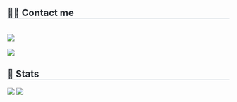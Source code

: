 <div style="text-align: left;">
    <h2 style="border-bottom: 1px solid #d8dee4; color: #282d33;"> 🧑‍💻 Contact me </h2> <br> 
    <div style="text-align: left;"> <a href=mailto:ghk132435@gmail.com> <img src="https://img.shields.io/badge/Gmail-EA4335?style=for-the-badge&logo=Gmail&logoColor=white&link=mailto:ghk132435@gmail.com"> </a>
          </div>  <br> 
    <div style="text-align: left;"> <a href="https://hits.seeyoufarm.com"> <img src="https://hits.seeyoufarm.com/api/count/incr/badge.svg?url=https%3A%2F%2Fgithub.com%2Fsodaaw%2F&count_bg=%23000000&title_bg=%23000000&icon=github.svg&icon_color=%23FFFFFF&title=GitHub&edge_flat=false"/></a>
       </div> 
    </div>
    <div style="text-align: left;"> 
    <h2 style="border-bottom: 1px solid #d8dee4; color: #282d33;"> 🏅 Stats </h2> <div style="text-align: left;"> <img src="https://github-readme-stats.vercel.app/api?username=sodaaw&bg_color=180,ffe0ed,00000000&title_color=000000&text_color=000000"
         /> <img src="https://github-readme-stats.vercel.app/api/top-langs/?username=sodaaw&layout=compact&bg_color=180,ffe0ed,00000000&title_color=000000&text_color=000000"
           /> </div> 
    </div>
    
